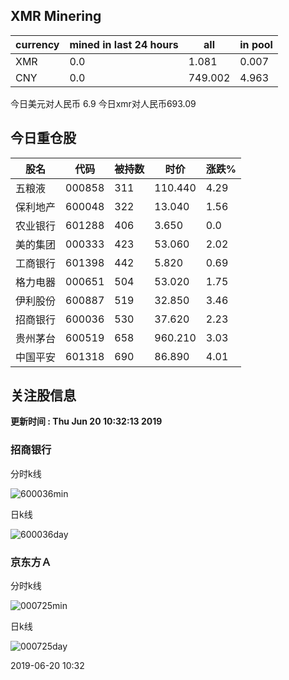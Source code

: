## XMR Minering

|currency|mined in last 24 hours|all|in pool|
|---|---|---|---|
|XMR|0.0|1.081|0.007|
|CNY|0.0|749.002|4.963|

今日美元对人民币 6.9	今日xmr对人民币693.09


## 今日重仓股 

|股名|代码|被持数|时价|涨跌%|
|---|---|---|---|---|
|五粮液|000858|311|110.440|4.29|
|保利地产|600048|322|13.040|1.56|
|农业银行|601288|406|3.650|0.0|
|美的集团|000333|423|53.060|2.02|
|工商银行|601398|442|5.820|0.69|
|格力电器|000651|504|53.020|1.75|
|伊利股份|600887|519|32.850|3.46|
|招商银行|600036|530|37.620|2.23|
|贵州茅台|600519|658|960.210|3.03|
|中国平安|601318|690|86.890|4.01|

## 关注股信息
**更新时间 : Thu Jun 20 10:32:13 2019**
### 招商银行 
分时k线

![600036min](http://image.sinajs.cn/newchart/min/n/sh600036.gif)

日k线

![600036day](http://image.sinajs.cn/newchart/daily/n/sh600036.gif)

### 京东方Ａ 
分时k线

![000725min](http://image.sinajs.cn/newchart/min/n/sz000725.gif)

日k线

![000725day](http://image.sinajs.cn/newchart/daily/n/sz000725.gif)

2019-06-20 10:32